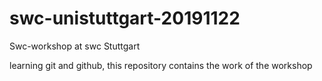 # swc-unistuttgart-20191122
Swc-workshop at swc Stuttgart

learning git and github, this repository contains the work of the workshop
